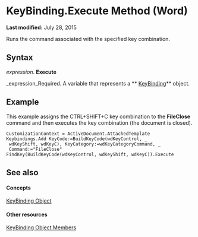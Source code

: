 
# KeyBinding.Execute Method (Word)

 **Last modified:** July 28, 2015

Runs the command associated with the specified key combination.

## Syntax

 _expression_. **Execute**

 _expression_Required. A variable that represents a  ** [KeyBinding](0f691196-76ef-135d-a8c9-b2fb9f9ac695.md)** object.


## Example

This example assigns the CTRL+SHIFT+C key combination to the  **FileClose** command and then executes the key combination (the document is closed).


```
CustomizationContext = ActiveDocument.AttachedTemplate 
Keybindings.Add KeyCode:=BuildKeyCode(wdKeyControl, _ 
 wdKeyShift, wdKeyC), KeyCategory:=wdKeyCategoryCommand, _ 
 Command:="FileClose" 
FindKey(BuildKeyCode(wdKeyControl, wdKeyShift, wdKeyC)).Execute
```


## See also


#### Concepts


 [KeyBinding Object](0f691196-76ef-135d-a8c9-b2fb9f9ac695.md)
#### Other resources


 [KeyBinding Object Members](ff0776e1-3695-a392-992b-9d5a772449dc.md)

